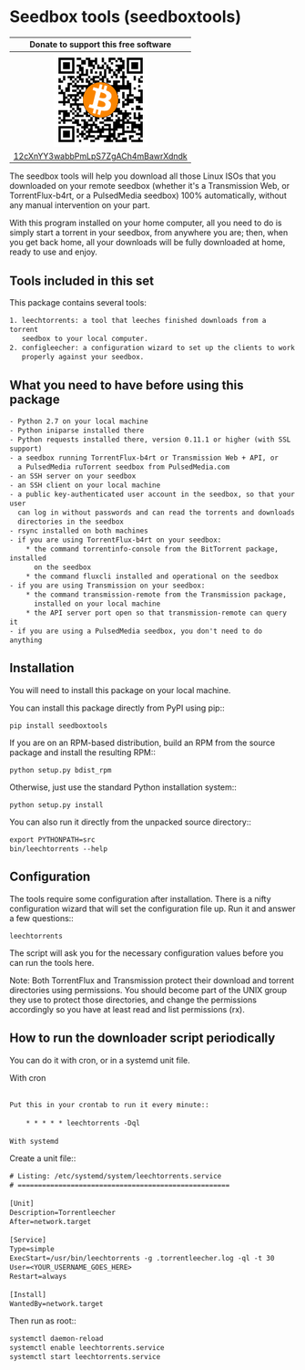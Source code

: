 Seedbox tools (seedboxtools)
============================

| Donate to support this free software |
|:------------------------------------:|
| <img width="164" height="164" title="" alt="" src="doc/bitcoin.png" /> |
| [12cXnYY3wabbPmLpS7ZgACh4mBawrXdndk](bitcoin:12cXnYY3wabbPmLpS7ZgACh4mBawrXdndk) |

The seedbox tools will help you download all those Linux ISOs that you
downloaded on your remote seedbox (whether it's a Transmission Web, or
TorrentFlux-b4rt, or a PulsedMedia seedbox) 100% automatically, without any
manual intervention on your part.

With this program installed on your home computer, all you need to do is
simply start a torrent in your seedbox, from anywhere you are; then, when
you get back home, all your downloads will be fully downloaded at home,
ready to use and enjoy.

Tools included in this set
--------------------------

This package contains several tools:
    
    1. leechtorrents: a tool that leeches finished downloads from a torrent
       seedbox to your local computer.
    2. configleecher: a configuration wizard to set up the clients to work
       properly against your seedbox.

What you need to have before using this package
-----------------------------------------------
    
    - Python 2.7 on your local machine
    - Python iniparse installed there
    - Python requests installed there, version 0.11.1 or higher (with SSL support)
    - a seedbox running TorrentFlux-b4rt or Transmission Web + API, or
      a PulsedMedia ruTorrent seedbox from PulsedMedia.com
    - an SSH server on your seedbox
    - an SSH client on your local machine
    - a public key-authenticated user account in the seedbox, so that your user
      can log in without passwords and can read the torrents and downloads
      directories in the seedbox
    - rsync installed on both machines
    - if you are using TorrentFlux-b4rt on your seedbox:
        * the command torrentinfo-console from the BitTorrent package, installed
          on the seedbox
        * the command fluxcli installed and operational on the seedbox
    - if you are using Transmission on your seedbox:
        * the command transmission-remote from the Transmission package,
          installed on your local machine
        * the API server port open so that transmission-remote can query it
    - if you are using a PulsedMedia seedbox, you don't need to do anything

Installation
------------

You will need to install this package on your local machine.

You can install this package directly from PyPI using pip::

    pip install seedboxtools

If you are on an RPM-based distribution, build an RPM from the source package
and install the resulting RPM::
    
    python setup.py bdist_rpm

Otherwise, just use the standard Python installation system::

    python setup.py install

You can also run it directly from the unpacked source directory::
    
    export PYTHONPATH=src
    bin/leechtorrents --help

Configuration
-------------

The tools require some configuration after installation.  There is a nifty
configuration wizard that will set the configuration file up.  Run it and
answer a few questions::
    
    leechtorrents

The script will ask you for the necessary configuration values before you can
run the tools here.

Note: Both TorrentFlux and Transmission protect their download and torrent
directories using permissions.  You should become part of the UNIX group
they use to protect those directories, and change the permissions
accordingly so you have at least read and list permissions (rx).
    
How to run the downloader script periodically
---------------------------------------------

You can do it with cron, or in a systemd unit file.

With cron
~~~~~~~~~

Put this in your crontab to run it every minute::

    * * * * * leechtorrents -Dql

With systemd
~~~~~~~~~~~~

Create a unit file::

    # Listing: /etc/systemd/system/leechtorrents.service
    # ====================================================

    [Unit]
    Description=Torrentleecher
    After=network.target
    
    [Service]
    Type=simple
    ExecStart=/usr/bin/leechtorrents -g .torrentleecher.log -ql -t 30
    User=<YOUR_USERNAME_GOES_HERE>
    Restart=always
    
    [Install]
    WantedBy=network.target

Then run as root::

    systemctl daemon-reload
    systemctl enable leechtorrents.service
    systemctl start leechtorrents.service
